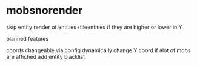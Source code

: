 # mobsnorender
skip entity render of entities+tileentities if they are higher or lower in Y 


planned features

coords changeable via config
dynamically change Y coord if alot of mobs are affiched
add entity blacklist
